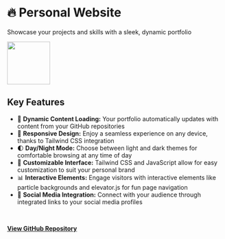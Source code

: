 # 🔥 Personal Website
Showcase your projects and skills with a sleek, dynamic portfolio
<br>

<img src="https://github.com/tobwil/markdown_website/assets/72387477/906b8086-02a1-489f-b8e8-16f12bc270f7" height="100">
<br>

## Key Features

* 🚀 **Dynamic Content Loading:** Your portfolio automatically updates with content from your GitHub repositories
* 📱 **Responsive Design:** Enjoy a seamless experience on any device, thanks to Tailwind CSS integration
* 🌓 **Day/Night Mode:** Choose between light and dark themes for comfortable browsing at any time of day
* 🎨 **Customizable Interface:** Tailwind CSS and JavaScript allow for easy customization to suit your personal brand
* 📊 **Interactive Elements:** Engage visitors with interactive elements like particle backgrounds and elevator.js for fun page navigation
* 🔗 **Social Media Integration:** Connect with your audience through integrated links to your social media profiles
<br>

**[<i class="fab fa-github"></i> View GitHub Repository](https://github.com/tobwil/markdown_website)**
